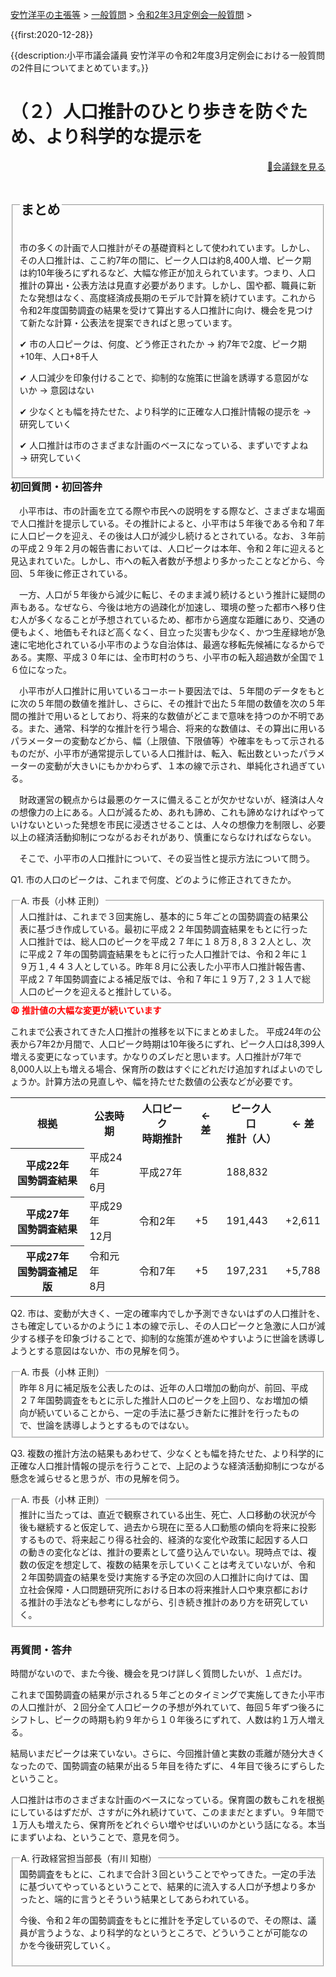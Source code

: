 <p class="breadcrumbs"><a href="../../../index.md">安竹洋平の主張等</a> > <a href="../../index.md">一般質問</a> > <a href="./index.md">令和2年3月定例会一般質問</a> > 

{{first:2020-12-28}}

{{description:小平市議会議員 安竹洋平の令和2年度3月定例会における一般質問の2件目についてまとめています。}}

<style type="text/css">
h4 {
  text-decoration: underline;
}
</style>

# （２）人口推計のひとり歩きを防ぐため、より科学的な提示を

<p style="text-align:right"><a href="https://ssp.kaigiroku.net/tenant/kodaira/SpMinuteView.html?council_id=1116&schedule_id=4&minute_id=211&is_search=true">📄会議録を見る</a></p>

<fieldset class="point">
  <legend>
    <h2 class="point"> まとめ </h2>
  </legend>
  <p class="point">市の多くの計画で人口推計がその基礎資料として使われています。しかし、その人口推計は、ここ約7年の間に、ピーク人口は約8,400人増、ピーク期は約10年後ろにずれるなど、大幅な修正が加えられています。つまり、<span>人口推計の算出・公表方法は見直す必要があります。</span>しかし、国や都、職員に新たな発想はなく、高度経済成長期のモデルで計算を続けています。これから令和2年度国勢調査の結果を受けて算出する人口推計に向け、機会を見つけて新たな計算・公表法を提案できればと思っています。</p>
  <p class="point">✔ 市の人口ピークは、何度、どう修正されたか<span> → 約7年で2度、ピーク期+10年、人口+8千人</span></p>
  <p class="point">✔ 人口減少を印象付けることで、抑制的な施策に世論を誘導する意図がないか<span> → 意図はない</span></p>
  <p class="point">✔ 少なくとも幅を持たせた、より科学的に正確な人口推計情報の提示を<span> → 研究していく</span></p>
  <p class="point">✔ 人口推計は市のさまざまな計画のベースになっている、まずいですよね<span> → 研究していく</span></p>
</fieldset>

<h3 style="margin-top:0"> 初回質問・初回答弁</h3>

<div class="letter">

　小平市は、市の計画を立てる際や市民への説明をする際など、さまざまな場面で人口推計を提示している。その推計によると、小平市は５年後である令和７年に人口ピークを迎え、その後は人口が減少し続けるとされている。なお、３年前の平成２９年２月の報告書においては、人口ピークは本年、令和２年に迎えると見込まれていた。しかし、市への転入者数が予想より多かったことなどから、今回、５年後に修正されている。

　一方、人口が５年後から減少に転じ、そのまま減り続けるという推計に疑問の声もある。なぜなら、今後は地方の過疎化が加速し、環境の整った都市へ移り住む人が多くなることが予想されているため、都市から適度な距離にあり、交通の便もよく、地価もそれほど高くなく、目立った災害も少なく、かつ生産緑地が急速に宅地化されている小平市のような自治体は、最適な移転先候補になるからである。実際、平成３０年には、全市町村のうち、小平市の転入超過数が全国で１６位になった。

　小平市が人口推計に用いているコーホート要因法では、５年間のデータをもとに次の５年間の数値を推計し、さらに、その推計で出た５年間の数値を次の５年間の推計で用いるとしており、将来的な数値がどこまで意味を持つのか不明である。また、通常、科学的な推計を行う場合、将来的な数値は、その算出に用いるパラメーターの変動などから、幅（上限値、下限値等）や確率をもって示されるものだが、小平市が通常提示している人口推計は、転入、転出数といったパラメーターの変動が大きいにもかかわらず、１本の線で示され、単純化され過ぎている。

　財政運営の観点からは最悪のケースに備えることが欠かせないが、経済は人々の想像力の上にある。人口が減るため、あれも諦め、これも諦めなければやっていけないといった発想を市民に浸透させることは、人々の想像力を制限し、必要以上の経済活動抑制につながるおそれがあり、慎重にならなければならない。

　そこで、小平市の人口推計について、その妥当性と提示方法について問う。

<span class="q-a">Q1.</span> 市の人口のピークは、これまで何度、どのように修正されてきたか。

<fieldset class="touben">
<legend><span class="q-a">A.</span> 市長（小林 正則）</legend>
人口推計は、これまで３回実施し、基本的に５年ごとの国勢調査の結果公表に基づき作成している。最初に平成２２年国勢調査結果をもとに行った人口推計では、総人口のピークを平成２７年に１８万８,８３２人とし、次に平成２７年の国勢調査結果をもとに行った人口推計では、令和２年に１９万１,４４３人としている。昨年８月に公表した小平市人口推計報告書、平成２７年国勢調査による補足版では、令和７年に１９万７,２３１人で総人口のピークを迎えると推計している。

</fieldset>

<div class="tips">
<strong style="color:red">😩 推計値の大幅な変更が続いています</strong>

これまで公表されてきた人口推計の推移を以下にまとめました。
平成24年の公表から7年2か月間で、人口ピーク時期は10年後ろにずれ、ピーク人口は8,399人増える変更になっています。かなりのズレだと思います。人口推計が7年で8,000人以上も増える場合、保育所の数はすぐにどれだけ追加すればよいのでしょうか。計算方法の見直しや、幅を持たせた数値の公表などが必要です。

<div class="table-wrapper">
  <table class="simple">
    <tr><th>根拠</th><th>公表時期</th><th>人口ピーク<br>時期推計</th><th>← 差</th><th>ピーク人口<br>推計（人）</th><th>← 差</th></tr>
    <tr><th>平成22年<br>国勢調査結果</th><td>平成24年<br>6月</td><td>平成27年</td><td></td><td>188,832</td><td></td></tr>
    <tr><th>平成27年<br>国勢調査結果</th><td>平成29年<br>12月</b></td><td>令和2年</td><td>+5</td><td>191,443</td><td>+2,611</td></tr>
    <tr><th>平成27年<br>国勢調査補足版</th><td>令和元年<br>8月</td><td>令和7年</td><td>+5</td><td>197,231</td><td>+5,788</td></tr>
  </table>
</div>

</div>

<span class="q-a">Q2.</span> 市は、変動が大きく、一定の確率内でしか予測できないはずの人口推計を、さも確定しているかのように１本の線で示し、その人口ピークと急激に人口が減少する様子を印象づけることで、抑制的な施策が進めやすいように世論を誘導しようとする意図はないか、市の見解を伺う。

<fieldset class="touben">
<legend><span class="q-a">A.</span> 市長（小林 正則）</legend>
昨年８月に補足版を公表したのは、近年の人口増加の動向が、前回、平成２７年国勢調査をもとに示した推計人口のピークを上回り、なお増加の傾向が続いていることから、一定の手法に基づき新たに推計を行ったもので、世論を誘導しようとするものではない。
</fieldset>

<span class="q-a">Q3.</span> 複数の推計方法の結果もあわせて、少なくとも幅を持たせた、より科学的に正確な人口推計情報の提示を行うことで、上記のような経済活動抑制につながる懸念を減らせると思うが、市の見解を伺う。

<fieldset class="touben">
<legend><span class="q-a">A.</span> 市長（小林 正則）</legend>
推計に当たっては、直近で観察されている出生、死亡、人口移動の状況が今後も継続すると仮定して、過去から現在に至る人口動態の傾向を将来に投影するもので、将来起こり得る社会的、経済的な変化や政策に起因する人口の動きの変化などは、推計の要素として盛り込んでいない。現時点では、複数の仮定を想定して、複数の結果を示していくことは考えていないが、令和２年国勢調査の結果を受け実施する予定の次回の人口推計に向けては、国立社会保障・人口問題研究所における日本の将来推計人口や東京都における推計の手法なども参考にしながら、引き続き推計のあり方を研究していく。
</fieldset>

</div>

### 再質問・答弁

時間がないので、また今後、機会を見つけ詳しく質問したいが、１点だけ。

これまで国勢調査の結果が示される５年ごとのタイミングで実施してきた小平市の人口推計が、２回分全て人口ピークの予想が外れていて、毎回５年ずつ後ろにシフトし、ピークの時期も約９年から１０年後ろにずれて、人数は約１万人増える。

結局いまだピークは来ていない。さらに、今回推計値と実数の乖離が随分大きくなったので、国勢調査の結果が出る５年目を待たずに、４年目で後ろにずらしたということ。

人口推計は市のさまざまな計画のベースになっている。保育園の数もこれを根拠にしているはずだが、さすがに外れ続けていて、このままだとまずい。９年間で１万人も増えたら、保育所をどれぐらい増やせばいいのかという話になる。本当にまずいよね、ということで、意見を伺う。


<fieldset class="touben">
<legend><span class="q-a">A.</span> 行政経営担当部長（有川 知樹）</legend>
国勢調査をもとに、これまで合計３回ということでやってきた。一定の手法に基づいてやっているということで、結果的に流入する人口が予想より多かったと、端的に言うとそういう結果としてあらわれている。

今後、令和２年の国勢調査をもとに推計を予定しているので、その際は、議員が言うような、より科学的なというところで、どういうことが可能なのかを今後研究していく。
</fieldset>